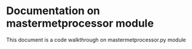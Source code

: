 # Documentation on mastermetprocessor module
This document is a code walkthrough on mastermetprocessor.py module